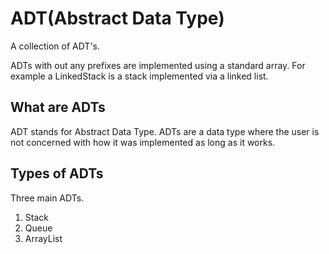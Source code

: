 # ADT(Abstract Data Type)

A collection of ADT's.

ADTs with out any prefixes are implemented using a standard array. For example a LinkedStack is a stack implemented via a linked list.

## What are ADTs

ADT stands for Abstract Data Type. ADTs are a data type where the user is not concerned with how it was implemented as long as it works. 

## Types of ADTs
Three main ADTs.
 1. Stack
 2. Queue
 3. ArrayList